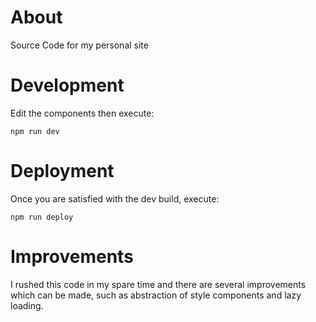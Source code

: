# About

Source Code for my personal site

# Development

Edit the components then execute:

```
npm run dev
```

# Deployment

Once you are satisfied with the dev build, execute:

```
npm run deploy
```

# Improvements

I rushed this code in my spare time and there are several improvements which can be made, such as abstraction of style components and lazy loading.
